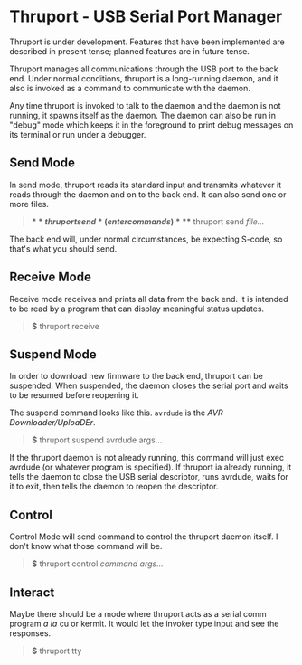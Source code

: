 # Thruport - USB Serial Port Manager

Thruport is under development.  Features that have been implemented are
described in present tense; planned features are in future tense.

Thruport manages all communications through the USB port to the back
end.  Under normal conditions, thruport is a long-running daemon, and it
also is invoked as a command to communicate with the daemon.

Any time thruport is invoked to talk to the daemon and the daemon is
not running, it spawns itself as the daemon.  The daemon can also be
run in "debug" mode which keeps it in the foreground to print debug
messages on its terminal or run under a debugger.


## Send Mode

In send mode, thruport reads its standard input and transmits
whatever it reads through the daemon and on to the back end.
It can also send one or more files.

> **$** thruport send  
> *(enter commands)*  
> **$** thruport send *file...*

The back end will, under normal circumstances, be expecting
S-code, so that's what you should send.


## Receive Mode

Receive mode receives and prints all data from the back end.
It is intended to be read by a program that can display meaningful
status updates.

> **$** thruport receive


## Suspend Mode

In order to download new firmware to the back end, thruport can be
suspended.  When suspended, the daemon closes the serial port and
waits to be resumed before reopening it.

The suspend command looks like this.  `avrdude` is the *AVR
Downloader/UploaDEr*.

> **$** thruport suspend avrdude args...

If the thruport daemon is not already running, this command will just
exec avrdude (or whatever program is specified).  If thruport ia
already running, it tells the daemon to close the USB serial
descriptor, runs avrdude, waits for it to exit, then tells the daemon
to reopen the descriptor.


## Control

Control Mode will send command to control the thruport daemon itself.
I don't know what those command will be.

> **$** thruport control *command args...*


## Interact

Maybe there should be a mode where thruport acts as a serial comm
program *a la* cu or kermit.  It would let the invoker type input
and see the responses.

> **$** thruport tty

